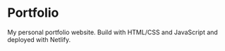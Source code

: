 # Portfolio
My personal portfolio website. Build with HTML/CSS and JavaScript and deployed with Netlify.
